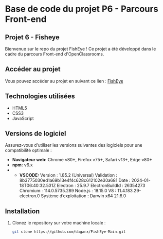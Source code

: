 # Base de code du projet P6 - Parcours Front-end

## Projet 6 - Fisheye

Bienvenue sur le repo du projet FishEye ! Ce projet a été développé dans le cadre du parcours Front-end d'OpenClassrooms.

## Accéder au projet

Vous pouvez accéder au projet en suivant ce lien : [FishEye](https://daganx.github.io/FishEye-Main/)

## Technologies utilisées

- HTML5
- CSS3
- JavaScript

## Versions de logiciel

Assurez-vous d'utiliser les versions suivantes des logiciels pour une compatibilité optimale :

- **Navigateur web:** Chrome v80+, Firefox v75+, Safari v13+, Edge v80+
- **npm:** v6.x
- - **VSCODE:** Version : 1.85.2 (Universal)
Validation : 8b3775030ed1a69b13e4f4c628c612102e30a681
Date : 2024-01-18T06:40:32.531Z
Electron : 25.9.7
ElectronBuildId : 26354273
Chromium : 114.0.5735.289
Node.js : 18.15.0
V8 : 11.4.183.29-electron.0
Système d’exploitation : Darwin x64 21.6.0

## Installation

1. Clonez le repository sur votre machine locale :
   ```bash
   git clone https://github.com/daganx/FishEye-Main.git
